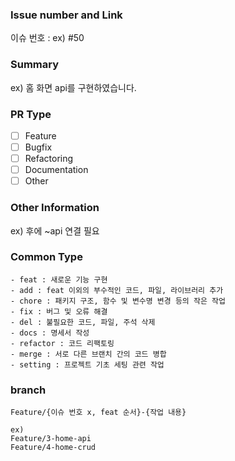 ### Issue number and Link
이슈 번호 : ex) #50

### Summary
ex) 홈 화면 api를 구현하였습니다.

### PR Type
- [ ] Feature
- [ ] Bugfix
- [ ] Refactoring
- [ ] Documentation
- [ ] Other

### Other Information
ex) 후에 ~api 연결 필요

### Common Type

~~~
- feat : 새로운 기능 구현
- add : feat 이외의 부수적인 코드, 파일, 라이브러리 추가
- chore : 패키지 구조, 함수 및 변수명 변경 등의 작은 작업
- fix : 버그 및 오류 해결
- del : 불필요한 코드, 파일, 주석 삭제
- docs : 명세서 작성
- refactor : 코드 리팩토링
- merge : 서로 다른 브랜치 간의 코드 병합
- setting : 프로젝트 기초 세팅 관련 작업
~~~

### branch

~~~
Feature/{이슈 번호 x, feat 순서}-{작업 내용}

ex)
Feature/3-home-api
Feature/4-home-crud
~~~
